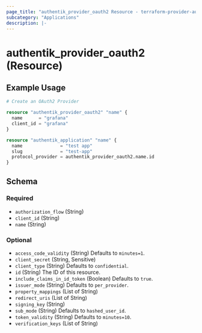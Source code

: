 ```yaml
---
page_title: "authentik_provider_oauth2 Resource - terraform-provider-authentik"
subcategory: "Applications"
description: |-
---
```


# authentik_provider_oauth2 (Resource)

## Example Usage

```terraform
# Create an OAuth2 Provider

resource "authentik_provider_oauth2" "name" {
  name      = "grafana"
  client_id = "grafana"
}

resource "authentik_application" "name" {
  name              = "test app"
  slug              = "test-app"
  protocol_provider = authentik_provider_oauth2.name.id
}
```

<!-- schema generated by tfplugindocs -->
## Schema

### Required

- `authorization_flow` (String)
- `client_id` (String)
- `name` (String)

### Optional

- `access_code_validity` (String) Defaults to `minutes=1`.
- `client_secret` (String, Sensitive)
- `client_type` (String) Defaults to `confidential`.
- `id` (String) The ID of this resource.
- `include_claims_in_id_token` (Boolean) Defaults to `true`.
- `issuer_mode` (String) Defaults to `per_provider`.
- `property_mappings` (List of String)
- `redirect_uris` (List of String)
- `signing_key` (String)
- `sub_mode` (String) Defaults to `hashed_user_id`.
- `token_validity` (String) Defaults to `minutes=10`.
- `verification_keys` (List of String)

